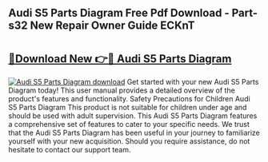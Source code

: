 ## Audi S5 Parts Diagram Free Pdf Download - Part-s32 New Repair Owner Guide ECKnT

# <h2><a href="http://dfhj5u.blite.top/?on=Audi+S5+Parts+Diagram">🔗Download New 👉🔴 Audi S5 Parts Diagram</a></h2>

[![Audi S5 Parts Diagram download](https://i.imgur.com/lujVjoI.png)](http://dfhj5u.blite.top/?on=Audi+S5+Parts+Diagram)
Get started with your new Audi S5 Parts Diagram today! This user manual provides a detailed overview of the product's features and functionality. Safety Precautions for Children Audi S5 Parts Diagram This product is not suitable for children under age and should be used with adult supervision. This Audi S5 Parts Diagram features a comprehensive set of features to cater to your specific needs. We trust that the Audi S5 Parts Diagram has been useful in your journey to familiarize yourself with your new acquisition. Should you require assistance, do not hesitate to contact our support team.
